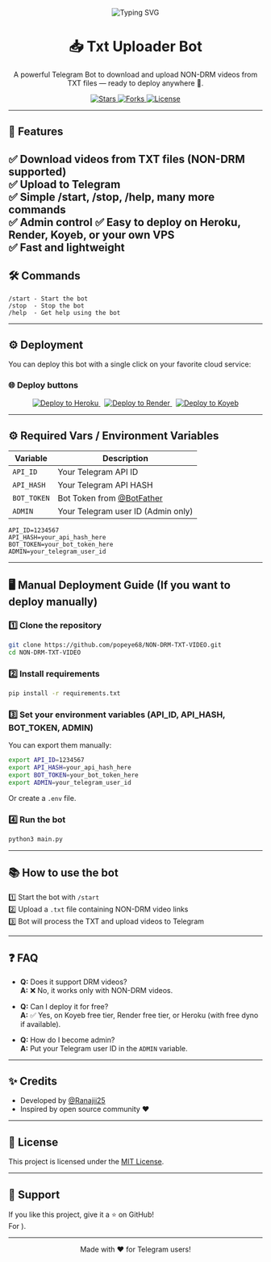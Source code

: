 <p align="center">
  <img src="https://readme-typing-svg.herokuapp.com/?lines=Welcome+To+Txt+Uploader+Bot+!" alt="Typing SVG">
</p>

<h1 align="center">📥 Txt Uploader Bot</h1>

<p align="center">A powerful Telegram Bot to download and upload NON-DRM videos from TXT files — ready to deploy anywhere 🚀.</p>

<p align="center">
  <a href="https://github.com/popeye68/NON-DRM-TXT-VIDEO/stargazers">
    <img src="https://img.shields.io/github/stars/popeye68/NON-DRM-TXT-VIDEO?style=for-the-badge" alt="Stars">
  </a>
  <a href="https://github.com/popeye68/NON-DRM-TXT-VIDEO/fork">
    <img src="https://img.shields.io/github/forks/popeye68/NON-DRM-TXT-VIDEO?style=for-the-badge" alt="Forks">
  </a>
  <a href="https://github.com/popeye68/NON-DRM-TXT-VIDEO/blob/main/LICENSE">
    <img src="https://img.shields.io/github/license/popeye68/NON-DRM-TXT-VIDEO?style=for-the-badge" alt="License">
  </a>
</p>

---

## 🚀 Features

✅ Download videos from TXT files (NON-DRM supported)  
✅ Upload to Telegram  
✅ Simple /start, /stop, /help, many more commands  
✅ Admin control 
✅ Easy to deploy on **Heroku**, **Render**, **Koyeb**, or **your own VPS**  
✅ Fast and lightweight
---

## 🛠 Commands

```
/start - Start the bot
/stop  - Stop the bot
/help  - Get help using the bot
```

---

## ⚙️ Deployment

You can deploy this bot with a single click on your favorite cloud service:

### 🌐 Deploy buttons

<p align="center">
  <a href="https://heroku.com/deploy?template=https://www.github.com/popeye68/NON-DRM-TXT-VIDEO">
    <img src="https://www.herokucdn.com/deploy/button.svg" alt="Deploy to Heroku">
  </a>
  &nbsp;
  <a href="https://render.com/deploy?repo=https://github.com/popeye68/NON-DRM-TXT-VIDEO">
    <img src="https://render.com/images/deploy-to-render-button.svg" alt="Deploy to Render">
  </a>
  &nbsp;
  <a href="https://app.koyeb.com/deploy?name=NON-DRM-TXT-VIDEO&repository=popeye68%2FNON-DRM-TXT-VIDEO&branch=main&instance_type=free&instances_min=0">
    <img src="https://www.koyeb.com/static/images/deploy/button.svg" alt="Deploy to Koyeb">
  </a>
</p>

---

## ⚙️ Required Vars / Environment Variables

| Variable    | Description                   |
|-------------|-------------------------------|
| `API_ID`    | Your Telegram API ID           |
| `API_HASH`  | Your Telegram API HASH         |
| `BOT_TOKEN` | Bot Token from [@BotFather](https://t.me/BotFather) |
| `ADMIN`     | Your Telegram user ID (Admin only) |

```env
API_ID=1234567
API_HASH=your_api_hash_here
BOT_TOKEN=your_bot_token_here
ADMIN=your_telegram_user_id
```

---

## 🖥 Manual Deployment Guide (If you want to deploy manually)

### 1️⃣ Clone the repository

```bash
git clone https://github.com/popeye68/NON-DRM-TXT-VIDEO.git
cd NON-DRM-TXT-VIDEO
```

### 2️⃣ Install requirements

```bash
pip install -r requirements.txt
```

### 3️⃣ Set your environment variables (API_ID, API_HASH, BOT_TOKEN, ADMIN)

You can export them manually:

```bash
export API_ID=1234567
export API_HASH=your_api_hash_here
export BOT_TOKEN=your_bot_token_here
export ADMIN=your_telegram_user_id
```

Or create a `.env` file.

### 4️⃣ Run the bot

```bash
python3 main.py
```

---

## 📚 How to use the bot

1️⃣ Start the bot with `/start`  
2️⃣ Upload a `.txt` file containing NON-DRM video links  
3️⃣ Bot will process the TXT and upload videos to Telegram  

---

## ❓ FAQ

- **Q:** Does it support DRM videos?  
  **A:** ❌ No, it works only with NON-DRM videos.

- **Q:** Can I deploy it for free?  
  **A:** ✅ Yes, on Koyeb free tier, Render free tier, or Heroku (with free dyno if available).

- **Q:** How do I become admin?  
  **A:** Put your Telegram user ID in the `ADMIN` variable.

---

## ✨ Credits

- Developed by [@Ranajii25](https://t.me/ranajii25)  
- Inspired by open source community ❤️  

---

## 📜 License

This project is licensed under the [MIT License](LICENSE).

---

## 🌟 Support

If you like this project, give it a ⭐ on GitHub!  
For ).

---

<p align="center">Made with ❤️ for Telegram users!</p>
